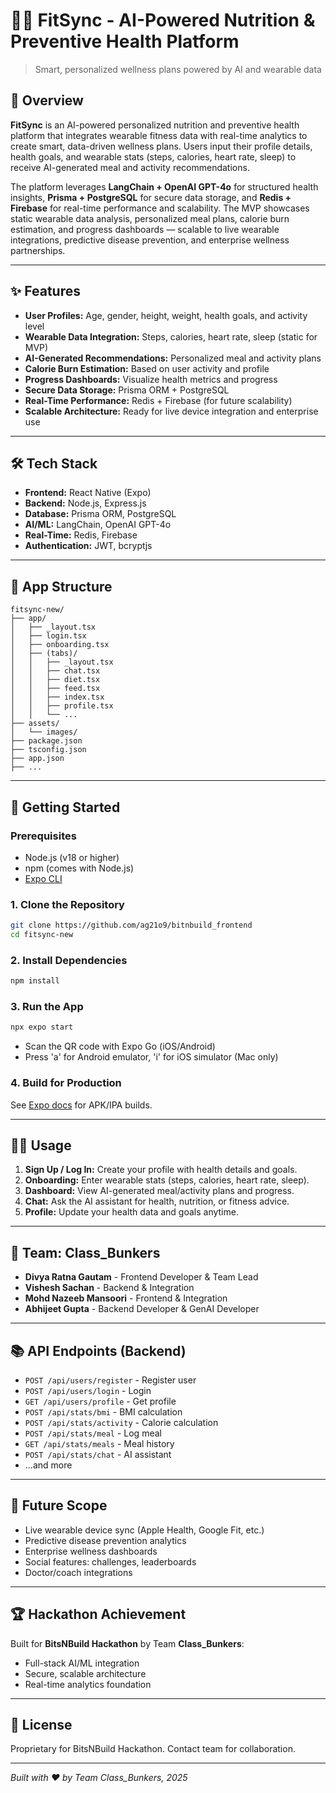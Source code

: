 # 🏃‍♂️ FitSync - AI-Powered Nutrition & Preventive Health Platform

> Smart, personalized wellness plans powered by AI and wearable data

## 📖 Overview

**FitSync** is an AI-powered personalized nutrition and preventive health platform that integrates wearable fitness data with real-time analytics to create smart, data-driven wellness plans. Users input their profile details, health goals, and wearable stats (steps, calories, heart rate, sleep) to receive AI-generated meal and activity recommendations.

The platform leverages **LangChain + OpenAI GPT-4o** for structured health insights, **Prisma + PostgreSQL** for secure data storage, and **Redis + Firebase** for real-time performance and scalability. The MVP showcases static wearable data analysis, personalized meal plans, calorie burn estimation, and progress dashboards — scalable to live wearable integrations, predictive disease prevention, and enterprise wellness partnerships.

---

## ✨ Features

- **User Profiles:** Age, gender, height, weight, health goals, and activity level
- **Wearable Data Integration:** Steps, calories, heart rate, sleep (static for MVP)
- **AI-Generated Recommendations:** Personalized meal and activity plans
- **Calorie Burn Estimation:** Based on user activity and profile
- **Progress Dashboards:** Visualize health metrics and progress
- **Secure Data Storage:** Prisma ORM + PostgreSQL
- **Real-Time Performance:** Redis + Firebase (for future scalability)
- **Scalable Architecture:** Ready for live device integration and enterprise use

---

## 🛠️ Tech Stack

- **Frontend:** React Native (Expo)
- **Backend:** Node.js, Express.js
- **Database:** Prisma ORM, PostgreSQL
- **AI/ML:** LangChain, OpenAI GPT-4o
- **Real-Time:** Redis, Firebase
- **Authentication:** JWT, bcryptjs

---

## 📱 App Structure

```
fitsync-new/
├── app/
│   ├── _layout.tsx
│   ├── login.tsx
│   ├── onboarding.tsx
│   ├── (tabs)/
│   │   ├── _layout.tsx
│   │   ├── chat.tsx
│   │   ├── diet.tsx
│   │   ├── feed.tsx
│   │   ├── index.tsx
│   │   ├── profile.tsx
│   │   └── ...
├── assets/
│   └── images/
├── package.json
├── tsconfig.json
├── app.json
├── ...
```

---

## 🚀 Getting Started

### Prerequisites
- Node.js (v18 or higher)
- npm (comes with Node.js)
- [Expo CLI](https://docs.expo.dev/get-started/installation/)

### 1. Clone the Repository
```bash
git clone https://github.com/ag21o9/bitnbuild_frontend
cd fitsync-new
```

### 2. Install Dependencies
```bash
npm install
```

### 3. Run the App
```bash
npx expo start
```
- Scan the QR code with Expo Go (iOS/Android)
- Press 'a' for Android emulator, 'i' for iOS simulator (Mac only)

### 4. Build for Production
See [Expo docs](https://docs.expo.dev/classic/building-standalone-apps/) for APK/IPA builds.

---

## 🧑‍💻 Usage

1. **Sign Up / Log In:** Create your profile with health details and goals.
2. **Onboarding:** Enter wearable stats (steps, calories, heart rate, sleep).
3. **Dashboard:** View AI-generated meal/activity plans and progress.
4. **Chat:** Ask the AI assistant for health, nutrition, or fitness advice.
5. **Profile:** Update your health data and goals anytime.

---

## 👥 Team: Class_Bunkers

- **Divya Ratna Gautam** - Frontend Developer & Team Lead  
- **Vishesh Sachan** - Backend & Integration
- **Mohd Nazeeb Mansoori** - Frontend & Integration
- **Abhijeet Gupta** - Backend Developer & GenAI Developer

---

## 📚 API Endpoints (Backend)

- `POST /api/users/register` - Register user
- `POST /api/users/login` - Login
- `GET /api/users/profile` - Get profile
- `POST /api/stats/bmi` - BMI calculation
- `POST /api/stats/activity` - Calorie calculation
- `POST /api/stats/meal` - Log meal
- `GET /api/stats/meals` - Meal history
- `POST /api/stats/chat` - AI assistant
- ...and more

---

## 🔮 Future Scope

- Live wearable device sync (Apple Health, Google Fit, etc.)
- Predictive disease prevention analytics
- Enterprise wellness dashboards
- Social features: challenges, leaderboards
- Doctor/coach integrations

---

## 🏆 Hackathon Achievement

Built for **BitsNBuild Hackathon** by Team **Class_Bunkers**:
- Full-stack AI/ML integration
- Secure, scalable architecture
- Real-time analytics foundation

---

## 📄 License

Proprietary for BitsNBuild Hackathon. Contact team for collaboration.

---

*Built with ❤️ by Team Class_Bunkers, 2025*
